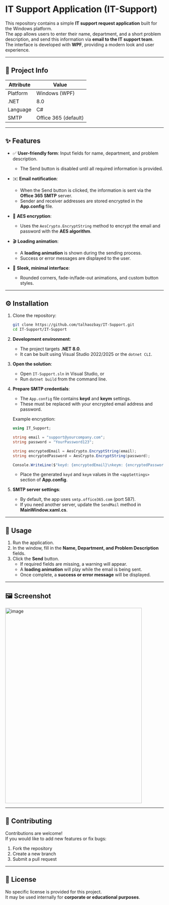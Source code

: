 # IT Support Application (IT-Support)

<!-- Project badges -->

This repository contains a simple **IT support request application** built for the Windows platform.  
The app allows users to enter their name, department, and a short problem description, and send this information via **email to the IT support team**.  
The interface is developed with **WPF**, providing a modern look and user experience.

---

## 📌 Project Info

| Attribute | Value        |
|-----------|--------------|
| Platform  | Windows (WPF)|
| .NET      | 8.0          |
| Language  | C#           |
| SMTP      | Office 365 (default) |

---

## ✨ Features

- ✅ **User-friendly form**: Input fields for name, department, and problem description.  
  - The Send button is disabled until all required information is provided.  

- ✉️ **Email notification**:  
  - When the Send button is clicked, the information is sent via the **Office 365 SMTP** server.  
  - Sender and receiver addresses are stored encrypted in the **App.config** file.  

- 🔐 **AES encryption**:  
  - Uses the `AesCrypto.EncryptString` method to encrypt the email and password with the **AES algorithm**.  

- 🎬 **Loading animation**:  
  - A **loading animation** is shown during the sending process.  
  - Success or error messages are displayed to the user.  

- 🎨 **Sleek, minimal interface**:  
  - Rounded corners, fade-in/fade-out animations, and custom button styles.  

---

## ⚙️ Installation

1. Clone the repository:

   ```bash
   git clone https://github.com/talhaozbay/IT-Support.git
   cd IT-Support/IT-Support
   ```

2. **Development environment**:  
   - The project targets **.NET 8.0**.  
   - It can be built using Visual Studio 2022/2025 or the `dotnet CLI`.  

3. **Open the solution**:  
   - Open `IT-Support.sln` in Visual Studio, or  
   - Run `dotnet build` from the command line.  

4. **Prepare SMTP credentials**:  
   - The `App.config` file contains **keyd** and **keym** settings.  
   - These must be replaced with your encrypted email address and password.  

   Example encryption:  

   ```csharp
   using IT_Support;

   string email = "support@yourcompany.com";
   string password = "YourPassword123";

   string encryptedEmail = AesCrypto.EncryptString(email);
   string encryptedPassword = AesCrypto.EncryptString(password);

   Console.WriteLine($"keyd: {encryptedEmail}\nkeym: {encryptedPassword}");
   ```

   - Place the generated `keyd` and `keym` values in the `<appSettings>` section of **App.config**.  

5. **SMTP server settings**:  
   - By default, the app uses `smtp.office365.com` (port 587).  
   - If you need another server, update the `SendMail` method in **MainWindow.xaml.cs**.  

---

## 🚀 Usage

1. Run the application.  
2. In the window, fill in the **Name, Department, and Problem Description** fields.  
3. Click the **Send** button.  
   - If required fields are missing, a warning will appear.  
   - A **loading animation** will play while the email is being sent.  
   - Once complete, a **success or error message** will be displayed.  

---

## 🖼️ Screenshot

<img width="434" height="621" alt="image" src="https://github.com/user-attachments/assets/8df6563c-1b3d-4cb4-9278-c5b2ab1a5ecc" />


---

## 🤝 Contributing

Contributions are welcome!  
If you would like to add new features or fix bugs:  

1. Fork the repository  
2. Create a new branch  
3. Submit a pull request  

---

## 📄 License

No specific license is provided for this project.  
It may be used internally for **corporate or educational purposes**.  
